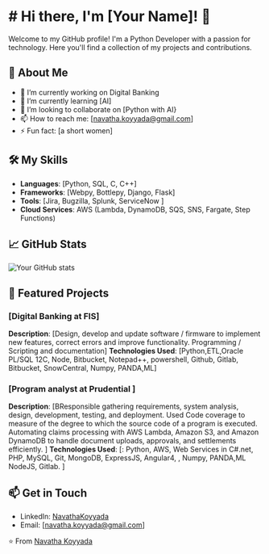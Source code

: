 # # Hi there, I'm [Your Name]! 👋

Welcome to my GitHub profile! I'm a Python Developer with a passion for technology. Here you'll find a collection of my projects and contributions.

## 🚀 About Me

- 🔭 I’m currently working on Digital Banking
- 🌱 I’m currently learning [AI]
- 👯 I’m looking to collaborate on [Python with AI}
- 📫 How to reach me: [navatha.koyyada@gmail.com]
- ⚡ Fun fact: [a short women]

## 🛠️ My Skills

- **Languages**: [Python, SQL, C, C++]
- **Frameworks**: [Webpy, Bottlepy, Django, Flask]
- **Tools**: [Jira, Bugzilla, Splunk, ServiceNow ]
- **Cloud Services**: AWS (Lambda, DynamoDB, SQS, SNS, Fargate, Step Functions)
## 📈 GitHub Stats

![Your GitHub stats](https://github-readme-stats.vercel.app/api?username=your-github-username&show_icons=true&hide=contribs,prs&cache_seconds=86400&theme=radical)

## 🌟 Featured Projects

### [Digital Banking at FIS]
**Description**: [Design, develop and update software / firmware to implement new features, correct errors and improve functionality. Programming / Scripting and documentation]
**Technologies Used**: [Python,ETL,Oracle PL/SQL 12C, Node, Bitbucket, Notepad++, powershell, Github, Gitlab, Bitbucket, SnowCentral, Numpy, PANDA,ML]

### [Program analyst at Prudential ]
**Description**: [BResponsible gathering requirements, system analysis, design, development, testing, and deployment.
Used Code coverage to measure of the degree to which the source code of a program is executed.
Automating claims processing with AWS Lambda, Amazon S3, and Amazon DynamoDB to handle document uploads, approvals, and settlements efficiently.
]
**Technologies Used**: [: Python, AWS, Web Services in C#.net, PHP, MySQL, Git, MongoDB, ExpressJS, Angular4, , Numpy, PANDA,ML NodeJS, Gitlab.
]

## 📫 Get in Touch

- LinkedIn: [NavathaKoyyada]([https://www.linkedin.com/in/your-linkedin-profile/](https://www.linkedin.com/in/navatha-koyyada198806))
- Email: [navatha.koyyada@gmail.com]

⭐️ From [Navatha Koyyada](https://github.com/your-github-NavathaKoyyada)
